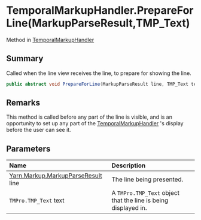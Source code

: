 # TemporalMarkupHandler.PrepareForLine(MarkupParseResult,TMP_Text)

Method in [TemporalMarkupHandler](/docs/api/csharp/yarn.unity.temporalmarkuphandler.md)

## Summary


Called when the line view receives the line, to prepare for showing
the line.


```csharp
public abstract void PrepareForLine(MarkupParseResult line, TMP_Text text);
```

## Remarks


This method is called before any part of the line is visible, and is
an opportunity to set up any part of the  <a href="yarn.unity.temporalmarkuphandler.md">TemporalMarkupHandler</a> 's display before the user can see it.


## Parameters

|Name|Description|
|:---|:---|
|[Yarn.Markup.MarkupParseResult](/docs/api/csharp/yarn.markup.markupparseresult.md) line|The line being presented.|
|`TMPro.TMP_Text` text|A  <code>TMPro.TMP_Text</code>  object that the line is being displayed in.|

